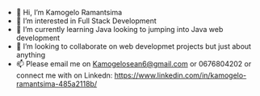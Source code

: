 - 👋 Hi, I’m Kamogelo Ramantsima
- 👀 I’m interested in Full Stack Development 
- 🌱 I’m currently learning Java looking to jumping into Java web development
- 💞️ I’m looking to collaborate on web developmet projects but just about anything 
- 📫 Please email me on Kamogelosean6@gmail.com or 0676804202 or connect me with on Linkedn: https://www.linkedin.com/in/kamogelo-ramantsima-485a2118b/

<!---
ThatNaturall/ThatNaturall is a ✨ special ✨ repository because its `README.md` (this file) appears on your GitHub profile.
You can click the Preview link to take a look at your changes.
--->
